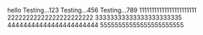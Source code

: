hello
Testing...123
Testing...456
Testing...789
11111111111111111111111
22222222222222222222222
33333333333333333333335
44444444444444444444444
55555555555555555555555
